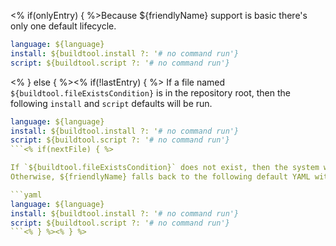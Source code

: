<% if(onlyEntry) { %>Because ${friendlyName} support is basic there's only one default lifecycle.

```yaml
language: ${language}
install: ${buildtool.install ?: '# no command run'}
script: ${buildtool.script ?: '# no command run'}
```
<% } else { %><% if(!lastEntry) { %>
If a file named `${buildtool.fileExistsCondition}` is in the repository root, then the following `install` and `script` defaults will be run.

```yaml
language: ${language}
install: ${buildtool.install ?: '# no command run'}
script: ${buildtool.script ?: '# no command run'}
```<% if(nextFile) { %>

If `${buildtool.fileExistsCondition}` does not exist, then the system will fall back to finding a file named `${nextFile}`.<% } %><% } else { %>
Otherwise, ${friendlyName} falls back to the following default YAML with no further defaults detection.

```yaml
language: ${language}
install: ${buildtool.install ?: '# no command run'}
script: ${buildtool.script ?: '# no command run'}
```<% } %><% } %>
